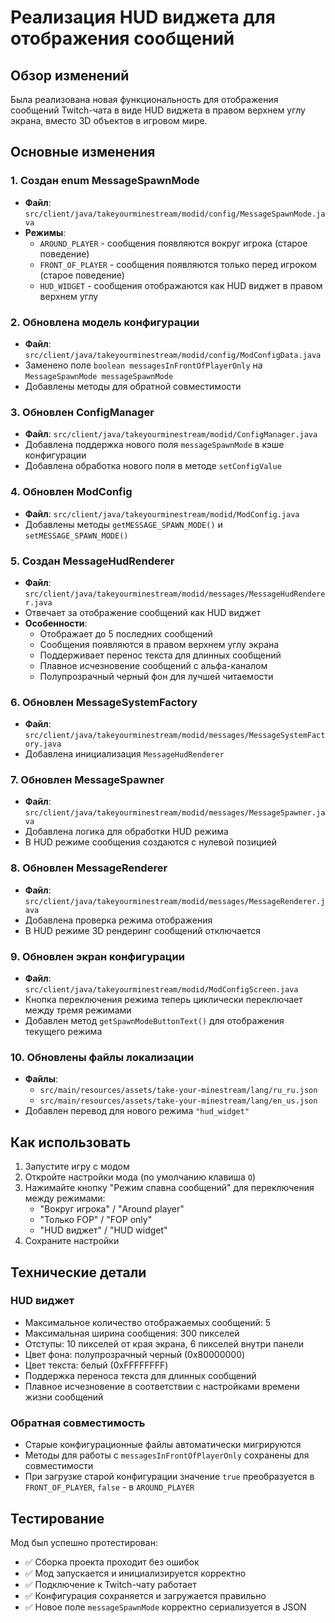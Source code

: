 # Реализация HUD виджета для отображения сообщений

## Обзор изменений

Была реализована новая функциональность для отображения сообщений Twitch-чата в виде HUD виджета в правом верхнем углу экрана, вместо 3D объектов в игровом мире.

## Основные изменения

### 1. Создан enum MessageSpawnMode

- **Файл**: `src/client/java/takeyourminestream/modid/config/MessageSpawnMode.java`
- **Режимы**:
  - `AROUND_PLAYER` - сообщения появляются вокруг игрока (старое поведение)
  - `FRONT_OF_PLAYER` - сообщения появляются только перед игроком (старое поведение)
  - `HUD_WIDGET` - сообщения отображаются как HUD виджет в правом верхнем углу

### 2. Обновлена модель конфигурации

- **Файл**: `src/client/java/takeyourminestream/modid/config/ModConfigData.java`
- Заменено поле `boolean messagesInFrontOfPlayerOnly` на `MessageSpawnMode messageSpawnMode`
- Добавлены методы для обратной совместимости

### 3. Обновлен ConfigManager

- **Файл**: `src/client/java/takeyourminestream/modid/ConfigManager.java`
- Добавлена поддержка нового поля `messageSpawnMode` в кэше конфигурации
- Добавлена обработка нового поля в методе `setConfigValue`

### 4. Обновлен ModConfig

- **Файл**: `src/client/java/takeyourminestream/modid/ModConfig.java`
- Добавлены методы `getMESSAGE_SPAWN_MODE()` и `setMESSAGE_SPAWN_MODE()`

### 5. Создан MessageHudRenderer

- **Файл**: `src/client/java/takeyourminestream/modid/messages/MessageHudRenderer.java`
- Отвечает за отображение сообщений как HUD виджет
- **Особенности**:
  - Отображает до 5 последних сообщений
  - Сообщения появляются в правом верхнем углу экрана
  - Поддерживает перенос текста для длинных сообщений
  - Плавное исчезновение сообщений с альфа-каналом
  - Полупрозрачный черный фон для лучшей читаемости

### 6. Обновлен MessageSystemFactory

- **Файл**: `src/client/java/takeyourminestream/modid/messages/MessageSystemFactory.java`
- Добавлена инициализация `MessageHudRenderer`

### 7. Обновлен MessageSpawner

- **Файл**: `src/client/java/takeyourminestream/modid/messages/MessageSpawner.java`
- Добавлена логика для обработки HUD режима
- В HUD режиме сообщения создаются с нулевой позицией

### 8. Обновлен MessageRenderer

- **Файл**: `src/client/java/takeyourminestream/modid/messages/MessageRenderer.java`
- Добавлена проверка режима отображения
- В HUD режиме 3D рендеринг сообщений отключается

### 9. Обновлен экран конфигурации

- **Файл**: `src/client/java/takeyourminestream/modid/ModConfigScreen.java`
- Кнопка переключения режима теперь циклически переключает между тремя режимами
- Добавлен метод `getSpawnModeButtonText()` для отображения текущего режима

### 10. Обновлены файлы локализации

- **Файлы**:
  - `src/main/resources/assets/take-your-minestream/lang/ru_ru.json`
  - `src/main/resources/assets/take-your-minestream/lang/en_us.json`
- Добавлен перевод для нового режима `"hud_widget"`

## Как использовать

1. Запустите игру с модом
2. Откройте настройки мода (по умолчанию клавиша `O`)
3. Нажимайте кнопку "Режим спавна сообщений" для переключения между режимами:
   - "Вокруг игрока" / "Around player"
   - "Только FOP" / "FOP only"
   - "HUD виджет" / "HUD widget"
4. Сохраните настройки

## Технические детали

### HUD виджет

- Максимальное количество отображаемых сообщений: 5
- Максимальная ширина сообщения: 300 пикселей
- Отступы: 10 пикселей от края экрана, 6 пикселей внутри панели
- Цвет фона: полупрозрачный черный (0x80000000)
- Цвет текста: белый (0xFFFFFFFF)
- Поддержка переноса текста для длинных сообщений
- Плавное исчезновение в соответствии с настройками времени жизни сообщений

### Обратная совместимость

- Старые конфигурационные файлы автоматически мигрируются
- Методы для работы с `messagesInFrontOfPlayerOnly` сохранены для совместимости
- При загрузке старой конфигурации значение `true` преобразуется в `FRONT_OF_PLAYER`, `false` - в `AROUND_PLAYER`

## Тестирование

Мод был успешно протестирован:

- ✅ Сборка проекта проходит без ошибок
- ✅ Мод запускается и инициализируется корректно
- ✅ Подключение к Twitch-чату работает
- ✅ Конфигурация сохраняется и загружается правильно
- ✅ Новое поле `messageSpawnMode` корректно сериализуется в JSON
